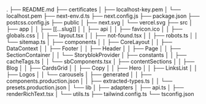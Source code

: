 .
├── README.md
├── certificates
│ ├── localhost-key.pem
│ └── localhost.pem
├── next-env.d.ts
├── next.config.js
├── package.json
├── postcss.config.js
├── public
│ ├── next.svg
│ └── vercel.svg
├── src
│ ├── app
│ │ ├── [[...slug]]
│ │ ├── api
│ │ ├── favicon.ico
│ │ ├── globals.css
│ │ ├── layout.tsx
│ │ ├── not-found.tsx
│ │ ├── robots.ts
│ │ └── sitemap.ts
│ ├── components
│ │ ├── CoreLayout
│ │ ├── DataContext
│ │ ├── Footer
│ │ ├── Header
│ │ ├── Page
│ │ ├── SectionContainer
│ │ └── StoryblokProvider
│ ├── constants
│ │ ├── cacheTags.ts
│ │ └── sbComponents.tsx
│ ├── contentSections
│ │ ├── Blog
│ │ ├── CardsGrid
│ │ ├── Copy
│ │ ├── Hero
│ │ ├── LinksList
│ │ ├── Logos
│ │ └── carousels
│ ├── generated
│ │ ├── components.production.json
│ │ ├── extracted-types.ts
│ │ └── presets.production.json
│ └── lib
│ ├── adapters
│ ├── api.ts
│ ├── renderRichText.tsx
│ └── utils.ts
├── tailwind.config.ts
└── tsconfig.json
